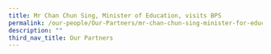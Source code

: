 ```yaml
---
title: Mr Chan Chun Sing, Minister of Education, visits BPS
permalink: /our-people/Our-Partners/mr-chan-chun-sing-minister-for-education-visits-bps
description: ""
third_nav_title: Our Partners
---
```

